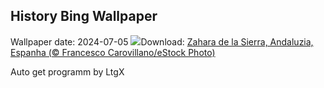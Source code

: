 ## History Bing Wallpaper
Wallpaper date: 2024-07-05
![](https://www.bing.com/th?id=OHR.ZaharaDeLaSierra_PT-BR7910795678_UHD.jpg&w=1000)Download: [Zahara de la Sierra, Andaluzia, Espanha (© Francesco Carovillano/eStock Photo)](https://www.bing.com/th?id=OHR.ZaharaDeLaSierra_PT-BR7910795678_UHD.jpg)

Auto get programm by LtgX
